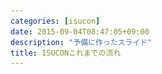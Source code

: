 ```yaml
---
categories: [isucon]
date: 2015-09-04T08:47:05+09:00
description: "予備に作ったスライド"
title: ISUCONこれまでの流れ
---
```


<section data-markdown
    data-separator="\n===\n"
    data-vertical="\n---\n"
    data-notes="^Note:">
<script type="text/template">
# ISUCONこれまでの流れ
----------------------
雑に書き殴った
<!-- .slide: class="center" -->
===
# About Me
---------
![κeenのアイコン](/images/icon.png) <!-- .element: style="position:absolute;right:0;z-index:-1" -->

 + κeen
 + [@blackenedgold](https://twitter.com/blackenedgold)
 + Github: [KeenS](https://github.com/KeenS)
 + ISUCON3、 4の予選、本戦に出場（学生枠）
===
# ISUCON1 ブログ
---------------

* node perl ruby
* kazeburoの罠
* ブログのサイドバーが重いやつ
* 割と親切なルール

===
# ISUCON2 チケット予約サイト
---------------------------

* perl ruby node php java python
* 席ランダムにしてなくてもベンチマーカー通っちゃう
* 変更が1秒以内に反映されていること → 0.9秒毎に裏でバッチを回す
* JOINが3連になってる所があってみんなそこに引っ掛かったがボトルネックはそこじゃない
* ちょっとルールが雑になった

===
# ISUCON3予選 スニペット投稿サイト
--------------------------------
* go node perl python ruby php
* AWS1台
* Markdown変換がperl製の重いやつ
* AWSだとプロセスのフォークも重い
* titleの抜き出しも重い
* チェッカーが甘くてVarnishを導入しただけで点数爆上がり
* SQLの典型問題とかも
* workloadに気付かなかった人多数
* 学生枠が出来た
* ベンチマーカが通れば何でもアリな風潮

===
# ISUCON3本戦 画像SNS
--------------------
* go node perl python ruby
* オンプレ5台
* 画像の変換が重い
* 実は帯域もつらい
* 画像のチェッカがあってチェッカが通れば画質を落としても良かった
* 組長の罠
* ベンチマーカーに通れば何でもアリ
* 複数サーバーでのファイルの共有にWebDAVが盲点
* 点数計算の罠に嵌まる人多数
  + 基本点より追加点に目が眩む人がそれなりに
* 推測するな計測せよ
* nodeで初期パスワードが間違っているトラブル

===
# ISUCON4予選 銀行
--------------------------------------

* go node perl php python ruby
* AWS1台
* ワークロードを桁外れに指定するとベンチマーカーが走り続けるバグ
* ベンチマーカーにアクセスして行動パターンを解析した人が出る（その情報は使ってない。スポーツマンシップ。）
* テンプレートエンジンをやめて静的ファイル
* Go勢のon memory戦略が跋扈
* 「メモリに載せれば勝てるぜ」風潮
* 静的ファイルを返さない反則ギリギリのチューニング
* ベンチマーカーのチューニング
* Varnish潰し
* アプリをC++で書き換えて予選突破したチームも出る

===
# ISUCON4本戦 動画広告
----------------

* go perl php python ruby
* オンプレ3台
* 最初からRedisに動画が載ってる
* それ外したらスコア頭打ち(帯域がつまる)
* ベンチマーク同士が干渉しあう
* 実はCache-Controlをしたらスコアが爆上がり(上位2チームだけ気付いた)
* 3位のチームは外向きと内向きの2枚のNICを使って団子状のスコアから頭1つだけ出た

===
#ISUCON5予選 ???
----------------
* perl ruby node php python go java (scala)
* GCP 
* 今までの予選だとベンチマーカが競技者の手元に渡る問題があった。
* かといって外部からのベンチマークは安定しない。
* GCPならGoogleの謎の技術によって安定するらしい。
* @tagomoris 「もはやISUCONは予選で落ちる人の方が多くなった。その人達にとっては予選こそがISUCONなのだ」
  
</script>
</section>
